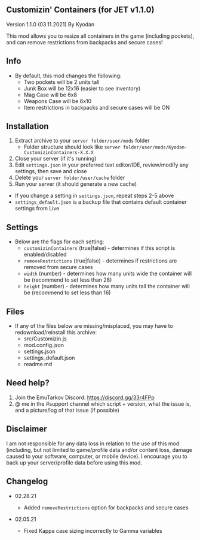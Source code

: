 Customizin' Containers (for JET v1.1.0)
----------------
Version 1.1.0 (03.11.2021)
By Kyodan

This mod allows you to resize all containers in the game (including pockets), and can remove restrictions from backpacks and secure cases!
                                                                             
## Info

- By default, this mod changes the following:
    * Two pockets will be 2 units tall
    * Junk Box will be 12x16 (easier to see inventory)
    * Mag Case will be 6x8
    * Weapons Case will be 6x10
    * Item restrictions in backpacks and secure cases will be ON

## Installation

1. Extract archive to your `server folder/user/mods` folder 
    * Folder structure should look like `server folder/user/mods/Kyodan-CustomizinContainers-X.X.X`
2. Close your server (if it's running)
3. Edit `settings.json` in your preferred text editor/IDE, review/modify any settings, then save and close
4. Delete your `server folder/user/cache` folder
5. Run your server (it should generate a new cache)

* If you change a setting in `settings.json`, repeat steps 2-5 above
* `settings_default.json` is a backup file that contains default container settings from Live

## Settings

- Below are the flags for each setting:
    * `customizinContainers` (true|false)       - determines if this script is enabled/disabled
    * `removeRestrictions` (true|false)         - determines if restrictions are removed from secure cases
    * `width` (number)                          - determines how many units wide the container will be
                                                (recommend to set less than 28)
    * `height` (number)                         - determines how many units tall the container will be
                                                (recommend to set less than 16)

## Files

- If any of the files below are missing/misplaced, you may have to redownload/reinstall this archive:
    * src/Customizin.js
    * mod.config.json
    * settings.json
    * settings_default.json
    * readme.md   

## Need help?

1. Join the EmuTarkov Discord: https://discord.gg/33r4FPp
2. @ me in the #support channel which script + version, what the issue is, and a picture/log of that issue (if possible)

## Disclaimer

I am not responsible for any data loss in relation to the use of this mod (including, but not limited to game/profile data and/or content loss, damage caused to your software, computer, or mobile device). I encourage you to back up your server/profile data before using this mod.

## Changelog

- 02.28.21
    * Added `removeRestrictions` option for backpacks and secure cases

- 02.05.21
    * Fixed Kappa case sizing incorrectly to Gamma variables
